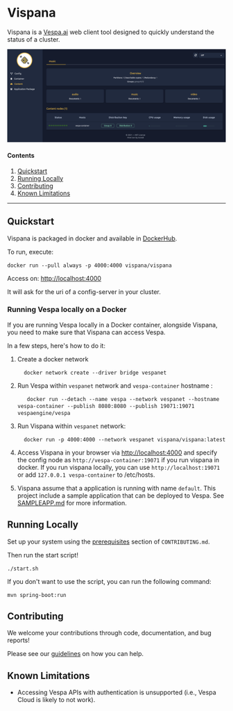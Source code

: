 # Vispana

Vispana is a [Vespa.ai](https://vespa.ai/) web client tool designed to quickly understand the status of a cluster.

![Vispana](src/main/resources/static/img/vispana-ss.png)

#### Contents

1. [Quickstart](#quickstart)
2. [Running Locally](#running-locally)
3. [Contributing](#contributing)
4. [Known Limitations](#known-limitations)

---

## Quickstart

Vispana is packaged in docker and available in [DockerHub](https://hub.docker.com/r/vispana/vispana).

To run, execute:
```shell
docker run --pull always -p 4000:4000 vispana/vispana
```

Access on: [http://localhost:4000](http://localhost:4000)

It will ask for the uri of a config-server in your cluster.

### Running Vespa locally on a Docker

If you are running Vespa locally in a Docker container, alongside Vispana, you need to make sure
that Vispana can access Vespa.

In a few steps, here's how to do it:

1. Create a docker network
    ```shell
      docker network create --driver bridge vespanet
    ```
2. Run Vespa within `vespanet` network and `vespa-container` hostname :
   ```shell
      docker run --detach --name vespa --network vespanet --hostname vespa-container --publish 8080:8080 --publish 19071:19071 vespaengine/vespa
    ```
3. Run Vispana within `vespanet` network:
    ```shell
      docker run -p 4000:4000 --network vespanet vispana/vispana:latest
    ```
4. Access Vispana in your browser via [http://localhost:4000](http://localhost:4000) and specify
   the config node as `http://vespa-container:19071` if you run vispana in docker. If you run
   vispana locally, you can use `http://localhost:19071` or add `127.0.0.1 vespa-container` to
   /etc/hosts.

5. Vispana assume that a application is running with name `default`.
   This project include a sample application that can be deployed to Vespa.
   See [SAMPLEAPP.md](https://github.com/vispana/vispana/blob/main/SAMPLEAPP.md) for more information.


## Running Locally

Set up your system using the [prerequisites](https://github.com/vispana/vispana/blob/main/CONTRIBUTING.md#prerequisites) section of `CONTRIBUTING.md`.

Then run the start script!

```shell
./start.sh
```

If you don't want to use the script, you can run the following command:

```shell
mvn spring-boot:run
```

## Contributing

We welcome your contributions through code, documentation, and bug reports!

Please see our [guidelines](./CONTRIBUTING.md) on how you can help.

## Known Limitations

- Accessing Vespa APIs with authentication is unsupported (i.e., Vespa Cloud is likely to not work).
